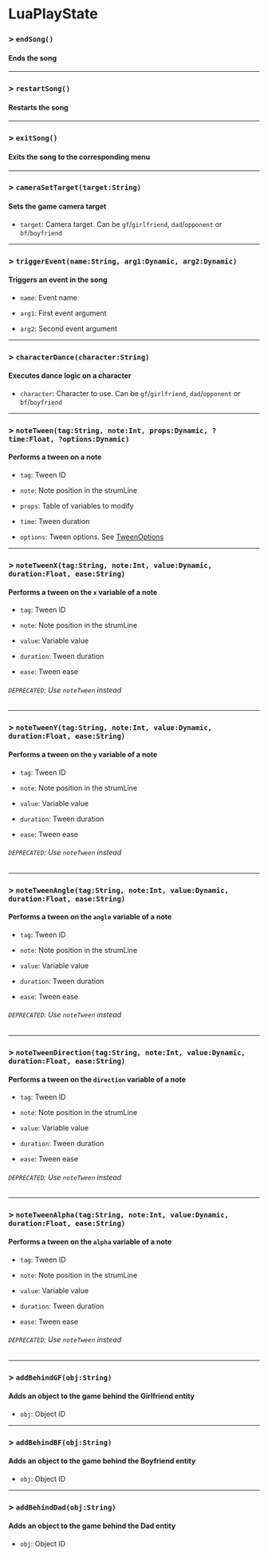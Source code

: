 # LuaPlayState

### > `endSong()`

#### Ends the song 

---

### > `restartSong()`

#### Restarts the song 

---

### > `exitSong()`

#### Exits the song to the corresponding menu 

---

### > `cameraSetTarget(target:String)`

#### Sets the game camera target 

- `target`: Camera target. Can be `gf`/`girlfriend`, `dad`/`opponent` or `bf`/`boyfriend` 

---

### > `triggerEvent(name:String, arg1:Dynamic, arg2:Dynamic)`

#### Triggers an event in the song 

- `name`: Event name 

- `arg1`: First event argument 

- `arg2`: Second event argument 

---

### > `characterDance(character:String)`

#### Executes dance logic on a character 

- `character`: Character to use. Can be `gf`/`girlfriend`, `dad`/`opponent` or `bf`/`boyfriend` 

---

### > `noteTween(tag:String, note:Int, props:Dynamic, ?time:Float, ?options:Dynamic)`

#### Performs a tween on a note 

- `tag`: Tween ID 

- `note`: Note position in the strumLine 

- `props`: Table of variables to modify 

- `time`: Tween duration 

- `options`: Tween options. See [TweenOptions](https://api.haxeflixel.com/flixel/tweens/TweenOptions.html) 

---

### > `noteTweenX(tag:String, note:Int, value:Dynamic, duration:Float, ease:String)`

#### Performs a tween on the `x` variable of a note 

- `tag`: Tween ID 

- `note`: Note position in the strumLine 

- `value`: Variable value 

- `duration`: Tween duration 

- `ease`: Tween ease 

###### `DEPRECATED`: Use `noteTween` instead 

---

### > `noteTweenY(tag:String, note:Int, value:Dynamic, duration:Float, ease:String)`

#### Performs a tween on the `y` variable of a note 

- `tag`: Tween ID 

- `note`: Note position in the strumLine 

- `value`: Variable value 

- `duration`: Tween duration 

- `ease`: Tween ease 

###### `DEPRECATED`: Use `noteTween` instead 

---

### > `noteTweenAngle(tag:String, note:Int, value:Dynamic, duration:Float, ease:String)`

#### Performs a tween on the `angle` variable of a note 

- `tag`: Tween ID 

- `note`: Note position in the strumLine 

- `value`: Variable value 

- `duration`: Tween duration 

- `ease`: Tween ease 

###### `DEPRECATED`: Use `noteTween` instead 

---

### > `noteTweenDirection(tag:String, note:Int, value:Dynamic, duration:Float, ease:String)`

#### Performs a tween on the `direction` variable of a note 

- `tag`: Tween ID 

- `note`: Note position in the strumLine 

- `value`: Variable value 

- `duration`: Tween duration 

- `ease`: Tween ease 

###### `DEPRECATED`: Use `noteTween` instead 

---

### > `noteTweenAlpha(tag:String, note:Int, value:Dynamic, duration:Float, ease:String)`

#### Performs a tween on the `alpha` variable of a note 

- `tag`: Tween ID 

- `note`: Note position in the strumLine 

- `value`: Variable value 

- `duration`: Tween duration 

- `ease`: Tween ease 

###### `DEPRECATED`: Use `noteTween` instead 

---

### > `addBehindGF(obj:String)`

#### Adds an object to the game behind the Girlfriend entity 

- `obj`: Object ID 

---

### > `addBehindBF(obj:String)`

#### Adds an object to the game behind the Boyfriend entity 

- `obj`: Object ID 

---

### > `addBehindDad(obj:String)`

#### Adds an object to the game behind the Dad entity 

- `obj`: Object ID 

